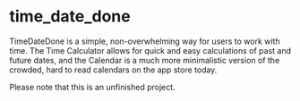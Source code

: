 # time_date_done

TimeDateDone is a simple, non-overwhelming way for users to work with time. The Time Calculator allows for quick and easy calculations of past and future dates, and the Calendar is a much more minimalistic version of the crowded, hard to read calendars on the app store today.

Please note that this is an unfinished project. 
